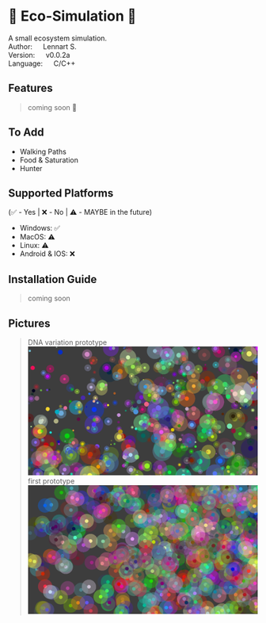 # :microbe: Eco-Simulation :microbe:
A small ecosystem simulation.<br/>
Author:   &emsp;  Lennart S.<br/>
Version:   &emsp;  v0.0.2a<br/>
Language:   &emsp;  C/C++<br/>

## Features
>  coming soon :construction:

## To Add
- Walking Paths
- Food & Saturation
- Hunter

## Supported Platforms
(:white_check_mark: - Yes | :x: - No | :warning: - MAYBE in the future)
- Windows: :white_check_mark:
- MacOS: :warning:
- Linux: :warning:
- Android & IOS: :x:

## Installation Guide
>  coming soon 

## Pictures
> DNA variation prototype
![Alt text](images/dnaVariation.png?raw=false "DNA Variation")
> first prototype
![Alt text](images/previewScreenshot.png?raw=false "Preview")